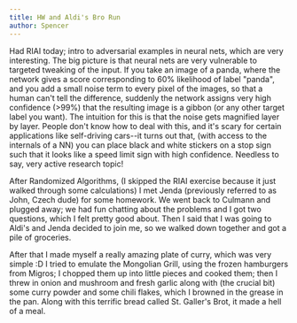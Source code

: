```yaml
---
title: HW and Aldi's Bro Run
author: Spencer
---
```


Had RIAI today; intro to adversarial examples in neural nets, which are very interesting. The big picture is that neural nets are very vulnerable to targeted tweaking of the input. If you take an image of a panda, where the network gives a score corresponding to 60% likelihood of label "panda", and you add a small noise term to every pixel of the images, so that a human can't tell the difference, suddenly the network assigns very high confidence (>99%) that the resulting image is a gibbon (or any other target label you want). The intuition for this is that the noise gets magnified layer by layer. People don't know how to deal with this, and it's scary for certain applications like self-driving cars--it turns out that, (with access to the internals of a NN) you can place black and white stickers on a stop sign such that it looks like a speed limit sign with high confidence. Needless to say, very active research topic!

After Randomized Algorithms, (I skipped the RIAI exercise because it just walked through some calculations) I met Jenda (previously referred to as John, Czech dude) for some homework. We went back to Culmann and plugged away; we had fun chatting about the problems and I got two questions, which I felt pretty good about. Then I said that I was going to Aldi's and Jenda decided to join me, so we walked down together and got a pile of groceries.

 After that I made myself a really amazing plate of curry, which was very simple :D I tried to emulate the Mongolian Grill, using the frozen hamburgers from Migros; I chopped them up into little pieces and cooked them; then I threw in onion and mushroom and fresh garlic along with (the crucial bit) some curry powder and some chili flakes, which I browned in the grease in the pan. Along with this terrific bread called St. Galler's Brot, it made a hell of a meal.

